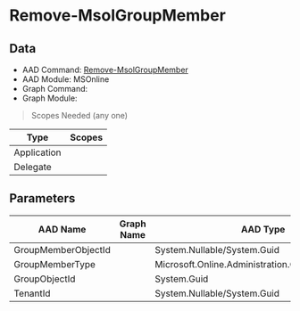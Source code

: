 # Remove-MsolGroupMember

> 

## Data

+ AAD Command: [Remove-MsolGroupMember](https://docs.microsoft.com/en-us/powershell/module/MSOnline/Remove-MsolGroupMember)
+ AAD Module: MSOnline
+ Graph Command: []()
+ Graph Module: 

> Scopes Needed (any one)

|Type|Scopes|
|---|---|
|Application||
|Delegate||

## Parameters

|AAD Name|Graph Name|AAD Type|Graph Type|Infos|
|---|---|---|---|---|
|GroupMemberObjectId||System.Nullable/System.Guid|||
|GroupMemberType||Microsoft.Online.Administration.GroupMemberType|||
|GroupObjectId||System.Guid|||
|TenantId||System.Nullable/System.Guid|||

